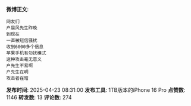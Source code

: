 **微博正文**: 
```
网友们
户晨风先生昨晚
到现在
一直被短信骚扰
收到6000多个信息
苹果手机有勿扰模式
这种攻击毫无意义
户先生不易啊
户先生在明
攻击者在暗
```
**发布时间**: 2025-04-23 08:31:00
**发布工具**: 1TB版本的iPhone 16 Pro
**点赞数**: 1146
**转发数**: 13
**评论数**: 274
